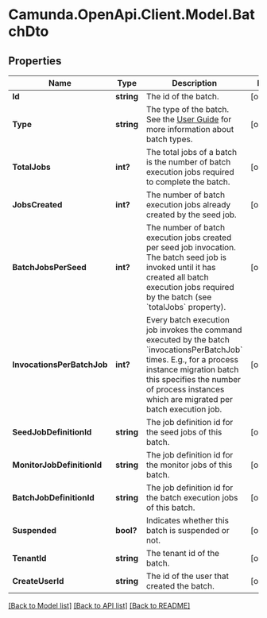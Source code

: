# Camunda.OpenApi.Client.Model.BatchDto

## Properties

Name | Type | Description | Notes
------------ | ------------- | ------------- | -------------
**Id** | **string** | The id of the batch. | [optional] 
**Type** | **string** | The type of the batch. See the [User Guide](https://docs.camunda.org/manual/7.17/user-guide/process-engine/batch/#creating-a-batch) for more information about batch types. | [optional] 
**TotalJobs** | **int?** | The total jobs of a batch is the number of batch execution jobs required to complete the batch. | [optional] 
**JobsCreated** | **int?** | The number of batch execution jobs already created by the seed job. | [optional] 
**BatchJobsPerSeed** | **int?** | The number of batch execution jobs created per seed job invocation. The batch seed job is invoked until it has created all batch execution jobs required by the batch (see &#x60;totalJobs&#x60; property). | [optional] 
**InvocationsPerBatchJob** | **int?** | Every batch execution job invokes the command executed by the batch &#x60;invocationsPerBatchJob&#x60; times. E.g., for a process instance migration batch this specifies the number of process instances which are migrated per batch execution job. | [optional] 
**SeedJobDefinitionId** | **string** | The job definition id for the seed jobs of this batch. | [optional] 
**MonitorJobDefinitionId** | **string** | The job definition id for the monitor jobs of this batch. | [optional] 
**BatchJobDefinitionId** | **string** | The job definition id for the batch execution jobs of this batch. | [optional] 
**Suspended** | **bool?** | Indicates whether this batch is suspended or not. | [optional] 
**TenantId** | **string** | The tenant id of the batch. | [optional] 
**CreateUserId** | **string** | The id of the user that created the batch. | [optional] 

[[Back to Model list]](../README.md#documentation-for-models) [[Back to API list]](../README.md#documentation-for-api-endpoints) [[Back to README]](../README.md)

